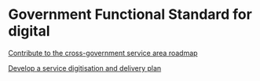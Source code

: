 # Government Functional Standard for digital

[Contribute to the cross-government service area roadmap](guidance-experiment.github.io/functional-standard/roadmap.html)

[Develop a service digitisation and delivery plan](guidance-experiment.github.io/functional-standard/delivery-plan.html)
